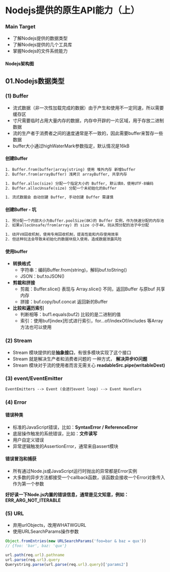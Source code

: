 # Nodejs提供的原生API能力（上）

###  Main Target

+ 了解Nodejs提供的数据类型
+ 了解Nodejs提供的几个工具库
+ 掌握Nodejs的文件系统能力



#### Nodejs架构图

  

## 01.Nodejs数据类型

###  (1) Buffer

+ 流式数据（非一次性加载完成的数据）由于产生和使用不一定同速，所以需要缓存区
+ 寸尺需要临时占用大量内存的数据，内存中开辟的一片区域，用于存放二进制数据
+ 流的生产者于消费者之间的速度通常是不一致的，因此需要buffer来暂存一些数据
+ buffer大小通过highWaterMark参数指定，默认情况是16kB

#### 创建Buffer

```txt
1. Buffer.from(buffer|array|string) 使用 堆外内存 新增buffer
2. Buffer.from(arrayBuffer) 浅拷贝 arrayBuffer, 共享内存
```

```txt
1. Buffer.alloc(size) 分配一个指定大小的 Buffer, 默认填0，使用UTF-8编码
2. Buffer.allocUnsafe(size) 分配一个未初始化的Buffer
```

```txt
1. 流式数据会 自动创建 Buffer, 手动创建 Buffer 需谨慎
```

#### 创建Buffer - 坑

```txt
1. 预分配一个内部大小为Buffer.poolSize(8K)的 Buffer 实例，作为快速分配的内存池
2. 如果allocUnsafe/from(array) 的 size 小于4K，则从预分配的池子中分配
```

```txt
1. 绕开V8回收机制，使用专用回收机制，提高性能和内存使用效率
2. 但这种玩法会导致未初始化的数据块投入使用，造成数据泄露风险
```

#### 使用buffer

+ **转换格式**
  + 字符串：编码Buffer.from(string)，解码buf.toString()
  + JSON：buf.toJSON()
+ **剪裁和拼接**
  + 剪裁：Buffer.slice() 表现与 Array.slice() 不同，返回Buffer 与原buf 共享内存
  + 拼接：buf.copy/buf.concat  返回新的Buffer
+ **比较和遍历索引**
  + 判断相等：buf1.equals(buf2) 比较的是二进制的值
  + 索引：使用buf[index]形式进行索引，for...of/indexOf/includes 等Array方法也可以使用



### (2) Stream

+ Stream 模块提供的是**抽象接口**，有很多模块实现了这个接口
+ Stream 就是解决生产者和消费者问题的 一种方式， **解决异步IO问题**
+ Stream 模块对于流的使用者而言无需关心  **readableSrc.pipe(writableDest)**



### (3) event/EventEmitter

```txt
EventEmitters --> Event (会进行event loop) --> Event Handlers
```



### (4) Error

#### **错误种类**

+ 标准的JavaScript错误，比如：**SyntaxError / ReferenceError**
+ 底层操作触发的系统错误，比如：**文件读写**
+ 用户自定义错误
+ 异常逻辑触发的AssertionError，通常来自assert模块

#### **错误冒泡和捕获**

+ 所有通过Node.js或JavaScript运行时抛出的异常都是Error实例
+ 大多数的异步方法都接受一个callback函数，该函数会接收一个Error对象传入作为第一个参数

**好好读一下Node.js内置的错误信息，通常是见文知意，例如：ERR_ARG_NOT_ITERABLE**



### (5) URL

+ 弃用urlObjects，改用WHATWGURL
+ 使用URLSearchParams操作参数

```js
Object.fromEntries(new URLSearchParams('foo=bar & baz = qux'))
// {foo: 'bar', baz: 'qux'}
```

```js
url.path(req.url).pathname
url.parse(req.url).query
Querystring.parse(url.parse(req.url).query)['params2']
```


